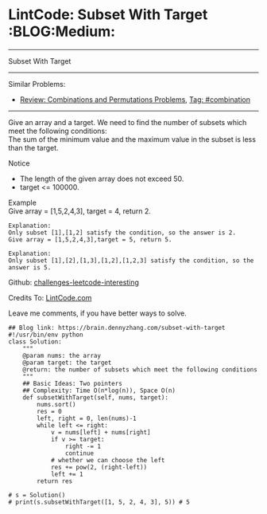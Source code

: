 # LintCode: Subset With Target     :BLOG:Medium:


---

Subset With Target  

---

Similar Problems:  
-   [Review: Combinations and Permutations Problems](https://brain.dennyzhang.com/review-combination), [Tag: #combination](https://brain.dennyzhang.com/tag/combination)

---

Give an array and a target. We need to find the number of subsets which meet the following conditions:  
The sum of the minimum value and the maximum value in the subset is less than the target.  

Notice  
-   The length of the given array does not exceed 50.
-   target <= 100000.

Example  
Give array = [1,5,2,4,3], target = 4, return 2.  

    Explanation:
    Only subset [1],[1,2] satisfy the condition, so the answer is 2.
    Give array = [1,5,2,4,3],target = 5, return 5.

    Explanation:
    Only subset [1],[2],[1,3],[1,2],[1,2,3] satisfy the condition, so the answer is 5.

Github: [challenges-leetcode-interesting](https://github.com/DennyZhang/challenges-leetcode-interesting/tree/master/subset-with-target)  

Credits To: [LintCode.com](http://www.lintcode.com/en/problem/subset-with-target/)  

Leave me comments, if you have better ways to solve.  

    ## Blog link: https://brain.dennyzhang.com/subset-with-target
    #!/usr/bin/env python
    class Solution:
        """
        @param nums: the array
        @param target: the target
        @return: the number of subsets which meet the following conditions
        """
        ## Basic Ideas: Two pointers
        ## Complexity: Time O(n*log(n)), Space O(n)
        def subsetWithTarget(self, nums, target):
            nums.sort()
            res = 0
            left, right = 0, len(nums)-1
            while left <= right:
                v = nums[left] + nums[right]
                if v >= target:
                    right -= 1
                    continue
                # whether we can choose the left
                res += pow(2, (right-left))
                left += 1
            return res
    
    # s = Solution()
    # print(s.subsetWithTarget([1, 5, 2, 4, 3], 5)) # 5
